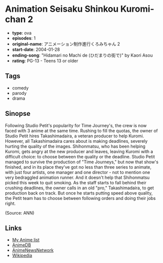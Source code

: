 # Animation Seisaku Shinkou Kuromi-chan 2

-   **type**: ova
-   **episodes**: 1
-   **original-name**: アニメーション制作進行くろみちゃん 2
-   **start-date**: 2004-01-28
-   **ending-song**: "Hidamari no Machi de (ひだまりの街で)" by Kaori Asou
-   **rating**: PG-13 - Teens 13 or older

## Tags

-   comedy
-   parody
-   drama

## Sinopse

Following Studio Petit's popularity for Time Journey's, the crew is now faced with 3 anime at the same time. Rushing to fill the quotas, the owner of Studio Petit hires Takashimadaira, a veteran producer to help Kuromi. However, all Takashimadaira cares about is making deadlines, severely hurting the quality of the images. Shihonmatsu, who has been helping Kuromi, gets angry at the new producer and leaves, leaving Kuromi with a difficult choice: to choose between the quality or the deadline.
Studio Petit managed to survive the production of "Time Journeys," but now that show's finished, and in its place they've got no less than three series to animate, with just four artists, one manager and one director - not to mention one very bedraggled animation runner. And it doesn't help that Shihonmatsu picked this week to quit smoking. As the staff starts to fall behind their crushing deadlines, the owner calls in an old "pro," Takashimadaira, to get production back on track. But once he starts putting speed above quality, the Petit team has to choose between following orders and doing their jobs right.

(Source: ANN)

## Links

-   [My Anime list](https://myanimelist.net/anime/1798/Animation_Seisaku_Shinkou_Kuromi-chan_2)
-   [AnimeDB](http://anidb.info/perl-bin/animedb.pl?show=anime&aid=1803)
-   [AnimeNewsNetwork](http://www.animenewsnetwork.com/encyclopedia/anime.php?id=2860)
-   [Wikipedia](http://en.wikipedia.org/wiki/Animation_Runner_Kuromi_2)
